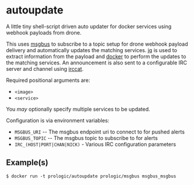 # autoupdate

A little tiny shell-script driven auto updater for docker services using
webhook payloads from drone.

This uses [msgbus](https://github.com/prologic/msgbus) to subscribe to a
topic setup for drone webhook payload delivery and automatically updates
the matching services.  [jq](https://stedolan.github.io/jq/) is used to
extract information from the payload and [docker](https://www.docker.com)
to perform the updates to the matching services. An announcement is also
sent to a configurable IRC server and channel using
[irccat](https://github.com/prologic/irccat).

Required positional arguments are:

- `<image>`
- `<service>`

You *may* optionally specify multiple services to be updated.

Configuration is via environment variables:

- `MSGBUS_URI` -- The msgbus endpoint uri to connect to for pushed alerts
- `MSGBUS_TOPIC` -- The msgbus topic to subscribe to for alerts
- `IRC_(HOST|PORT|CHAN|NICK)` - Various IRC configuration parameters

## Example(s)

```#!bash
$ docker run -t prologic/autoupdate prologic/msgbus msgbus_msgbus
```
